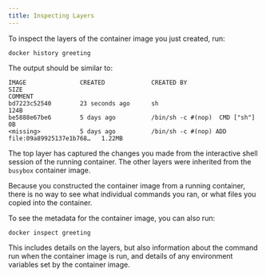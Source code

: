 ```yaml
---
title: Inspecting Layers
---
```


To inspect the layers of the container image you just created, run:

```execute
docker history greeting
```

The output should be similar to:

```
IMAGE               CREATED             CREATED BY                                      SIZE
COMMENT
bd7223c52540        23 seconds ago      sh                                              124B
be5888e67be6        5 days ago          /bin/sh -c #(nop)  CMD ["sh"]                   0B
<missing>           5 days ago          /bin/sh -c #(nop) ADD file:09a89925137e1b768…   1.22MB
```

The top layer has captured the changes you made from the interactive shell session of the running container. The other layers were inherited from the `busybox` container image.

Because you constructed the container image from a running container, there is no way to see what individual commands you ran, or what files you copied into the container.

To see the metadata for the container image, you can also run:

```execute
docker inspect greeting
```

This includes details on the layers, but also information about the command run when the container image is run, and details of any environment variables set by the container image.
